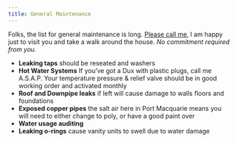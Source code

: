 ```yaml
---
title: General Maintenance
---
```


Folks, the list for general maintenance is long.
[Please call me](tel:0404222244), I am happy just to visit you and take a walk
around the house. _No commitment required from you._

- **Leaking taps** should be reseated and washers
- **Hot Water Systems** If you’ve got a Dux with plastic plugs, call me A.S.A.P.
  Your temperature pressure & relief valve should be in good working order and
  activated monthly
- **Roof and Downpipe leaks** if left will cause damage to walls floors and
  foundations
- **Exposed copper pipes** the salt air here in Port Macquarie means you will
  need to either change to poly, or have a good paint over
- **Water usage auditing**
- **Leaking o-rings** cause vanity units to swell due to water damage
